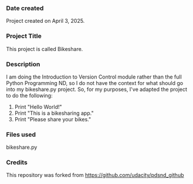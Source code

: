 ### Date created
Project created on April 3, 2025.

### Project Title
This project is called Bikeshare.

### Description
I am doing the Introduction to Version Control module rather than the full Python Programming ND, so I do not have the context for what should go into my bikeshare.py project. So, for my purposes, I've adapted the project to do the following:

1. Print "Hello World!"
2. Print "This is a bikesharing app."
3. Print "Please share your bikes."

### Files used
bikeshare.py

### Credits
This repository was forked from https://github.com/udacity/pdsnd_github